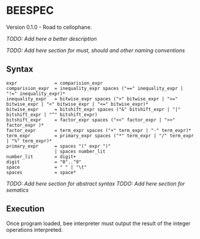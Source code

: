 # BEESPEC

Version 0.1.0 - Road to cellophane.

_TODO: Add here a better description_

_TODO: Add here section for must, should and other naming conventions_

## Syntax

```
expr              = comparision_expr
comparision_expr  = inequality_expr spaces ("==" inequality_expr | "!=" inequality_expr)*
inequality_expr   = bitwise_expr spaces (">" bitwise_expr | ">=" bitwise_expr | "<" bitwise_expr | "<=" bitwise_expr)*
bitwise_expr      = bitshift_expr spaces ("&" bitshift_expr | "|" bitshift_expr | "^" bitshift_expr)
bitshift_expr     = factor_expr spaces ("<<" factor_expr | ">>" factor_expr )*
factor_expr       = term_expr spaces ("+" term_expr | "-" term_expr)*
term_expr         = primary_expr spaces ("*" term_expr | "/" term_expr | "%" term_expr)*
primary_expr      = spaces "(" expr ")"
                  | spaces number_lit
number_lit        = digit+
digit             = "0".."9"
space             = " " | "\t"
spaces            = space*
```

_TODO: Add here section for abstract syntax_
_TODO: Add here section for sematics_

## Execution

Once program loaded, bee interpreter must output the result of the integer
operations interpreted.
